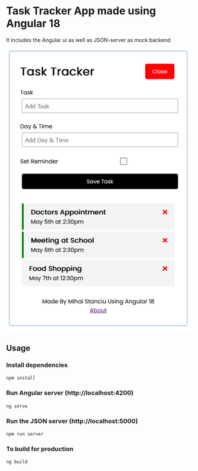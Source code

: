 # Task Tracker App made using Angular 18

It includes the Angular ui as well as JSON-server as mock backend

![alt text](https://raw.githubusercontent.com/StanciuMihai/angular-task-tracker/main/src/assets/TaskTracker_Overview.PNG)


## Usage

### Install dependencies

```
npm install
```

### Run Angular server (http://localhost:4200)

```
ng serve
```

### Run the JSON server (http://localhost:5000)

```
npm run server
```

### To build for production

```
ng build
```
